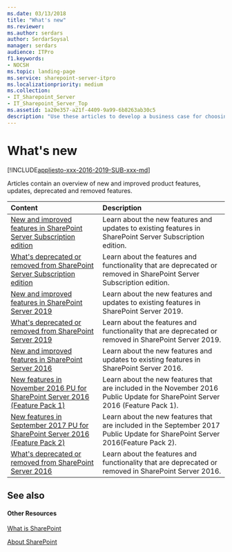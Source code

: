 ```yaml
---
ms.date: 03/13/2018
title: "What's new"
ms.reviewer: 
ms.author: serdars
author: SerdarSoysal
manager: serdars
audience: ITPro
f1.keywords:
- NOCSH
ms.topic: landing-page
ms.service: sharepoint-server-itpro
ms.localizationpriority: medium
ms.collection:
- IT_Sharepoint_Server
- IT_Sharepoint_Server_Top
ms.assetid: 1a20e357-a21f-4409-9a99-6b8263ab30c5
description: "Use these articles to develop a business case for choosing SharePoint Server 2019 or SharePoint Server 2016."
---
```


# What's new

[!INCLUDE[appliesto-xxx-2016-2019-SUB-xxx-md](../includes/appliesto-xxx-2016-2019-SUB-xxx-md.md)]
  
Articles contain an overview of new and improved product features, updates, deprecated and removed features.
  
|**Content**|**Description**|
|:-----|:-----|
|[New and improved features in SharePoint Server Subscription edition](new-and-improved-features-in-sharepoint-server-subscription-edition.md) <br/> |Learn about the new features and updates to existing features in SharePoint Server Subscription edition.  <br/> |
|[What's deprecated or removed from SharePoint Server Subscription edition](what-s-deprecated-or-removed-from-SharePoint-Server-Subscription-Edition.md) <br/> |Learn about the features and functionality that are deprecated or removed in SharePoint Server Subscription edition.  <br/> |
|[New and improved features in SharePoint Server 2019](new-and-improved-features-in-sharepoint-server-2019.md) <br/> |Learn about the new features and updates to existing features in SharePoint Server 2019.  <br/> |
|[What's deprecated or removed from SharePoint Server 2019](what-s-deprecated-or-removed-from-sharepoint-server-2019.md) <br/> |Learn about the features and functionality that are deprecated or removed in SharePoint Server 2019.  <br/> |
|[New and improved features in SharePoint Server 2016](new-and-improved-features-in-sharepoint-server-2016.md) <br/> |Learn about the new features and updates to existing features in SharePoint Server 2016.  <br/> |
|[New features in November 2016 PU for SharePoint Server 2016 (Feature Pack 1)](new-features-november-2016.md) <br/> |Learn about the new features that are included in the November 2016 Public Update for SharePoint Server 2016 (Feature Pack 1).  <br/> |
|[New features in September 2017 PU for SharePoint Server 2016 (Feature Pack 2)](new-feature-in-feature-pack-2.md) <br/> |Learn about the new features that are included in the September 2017 Public Update for SharePoint Server 2016(Feature Pack 2).  <br/> |
|[What's deprecated or removed from SharePoint Server 2016](what-s-deprecated-or-removed-from-sharepoint-server-2016.md) <br/> |Learn about the features and functionality that are deprecated or removed in SharePoint Server 2016.  <br/> |
   
## See also

#### Other Resources

[What is SharePoint](https://support.office.com/article/97b915e6-651b-43b2-827d-fb25777f446f)
  
[About SharePoint](/sharepoint)


